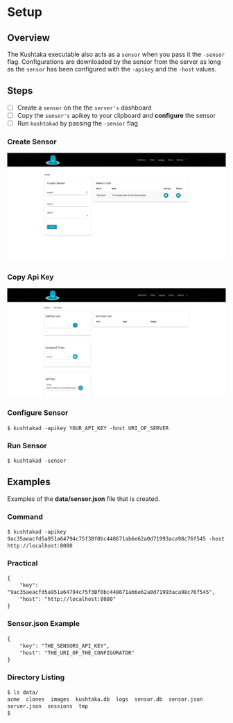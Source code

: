 # Setup

## Overview

The Kushtaka executable also acts as a `sensor` when you pass it the `-sensor` flag. Configurations are downloaded by the sensor from the server as long as the `sensor` has been configured with the `-apikey` and the `-host` values.

## Steps

* [ ] Create a `sensor` on the the `server's` dashboard
* [ ] Copy the `sensor's` apikey to your clipboard and **configure** the sensor
* [ ] Run `kushtakad` by passing the `-sensor` flag 

### Create Sensor

![After you enter the information, you should see your sensor saved](../.gitbook/assets/sensor2.png)

### Copy Api Key

![The Api Key can be found on the bottom left of the sensor screen](../.gitbook/assets/sensor3.png)

### Configure Sensor

```text
$ kushtakad -apikey YOUR_API_KEY -host URI_OF_SERVER
```

### Run Sensor

```text
$ kushtakad -sensor
```

## Examples

Examples of the **data/sensor.json** file that is created.

### Command

```text
$ kushtakad -apikey 9ac35aeacfd5a951a64794c75f3Bf0bc448671ab6e62a0d71993aca98c76f545 -host http://localhost:8080 
```

### Practical 

```text
{
	"key": "9ac35aeacfd5a951a64794c75f3Bf0bc448671ab6e62a0d71993aca98c76f545",
	"host": "http://localhost:8080"
}
```

### Sensor.json Example 

```text
{
	"key": "THE_SENSORS_API_KEY",
	"host": "THE_URI_OF_THE_CONFIGURATOR"
}
```

### Directory Listing

```text
$ ls data/
acme  clones  images  kushtaka.db  logs  sensor.db  sensor.json  server.json  sessions  tmp
$
```

